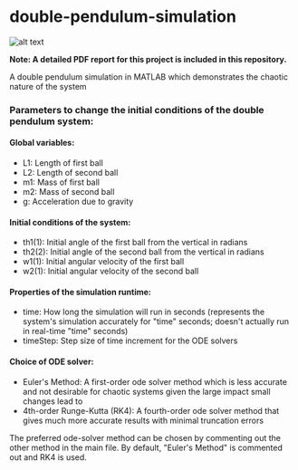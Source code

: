 # double-pendulum-simulation

![alt text](sample.gif)

<b> Note: A detailed PDF report for this project is included in this repository. </b> 

A double pendulum simulation in MATLAB which demonstrates the chaotic nature of the system


### Parameters to change the initial conditions of the double pendulum system:

#### Global variables: 
- L1: Length of first ball
- L2: Length of second ball
- m1: Mass of first ball
- m2: Mass of second ball
- g: Acceleration due to gravity
  

#### Initial conditions of the system:
- th1(1): Initial angle of the first ball from the vertical in radians
- th2(2): Initial angle of the second ball from the vertical in radians
- w1(1): Initial angular velocity of the first ball
- w2(1): Initial angular velocity of the second ball
  
  
#### Properties of the simulation runtime:
- time: How long the simulation will run in seconds (represents the system's simulation accurately for "time" seconds; doesn't actually run in real-time "time" seconds)
- timeStep: Step size of time increment for the ODE solvers
  

#### Choice of ODE solver:
- Euler's Method: A first-order ode solver method which is less accurate and not desirable for chaotic systems given the large impact small changes lead to
- 4th-order Runge-Kutta (RK4): A fourth-order ode solver method that gives much more accurate results with minimal truncation errors

The preferred ode-solver method can be chosen by commenting out the other method in the main file. By default, "Euler's Method" is commented out and RK4 is used.
  

